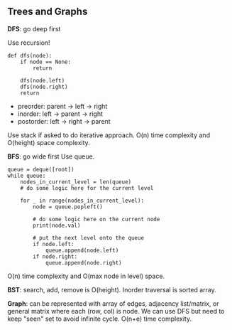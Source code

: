 ## Trees and Graphs



**DFS**: go deep first

Use recursion!
```
def dfs(node):
    if node == None:
        return

    dfs(node.left)
    dfs(node.right)
    return
```
* preorder: parent -> left -> right
* inorder: left -> parent -> right
* postorder: left -> right -> parent

Use stack if asked to do iterative approach.
O(n) time complexity and O(height) space complexity.

**BFS**: go wide first
Use queue.
```
queue = deque([root])
while queue:
    nodes_in_current_level = len(queue)
    # do some logic here for the current level

    for _ in range(nodes_in_current_level):
        node = queue.popleft()
        
        # do some logic here on the current node
        print(node.val)

        # put the next level onto the queue
        if node.left:
            queue.append(node.left)
        if node.right:
            queue.append(node.right)
```
O(n) time complexity and O(max node in level) space.

**BST**:
search, add, remove is O(height).
Inorder traversal is sorted array.

**Graph**: can be represented with array of edges, adjacency list/matrix, or general matrix where each (row, col) is node. We can use DFS but need to keep "seen" set to avoid infinite cycle.
O(n+e) time complexity.